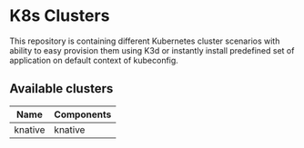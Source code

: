 # K8s Clusters

This repository is containing different Kubernetes cluster scenarios with ability to easy provision them using K3d or instantly install predefined set of application on default context of kubeconfig.

## Available clusters

| Name    | Components |
| ------- | ---------- |
| knative | knative    |
